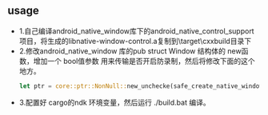 ## usage
 - 1.自己编译android_native_window库下的android_native_control_support项目，将生成的libnative-window-control.a复制到\target\cxxbuild目录下
 - 2.修改android_native_window 库的pub struct Window 结构体的 new函数，增加一个 bool值参数 用来传输是否开启防录制，然后将修改下面的这个地方。
    ```rust
    let ptr = core::ptr::NonNull::new_unchecke(safe_create_native_window(title, res, res, screenshot,));//screenshot为加入的bool变量
 - 3.配置好 cargo的ndk 环境变量，然后运行 ./build.bat 编译。
